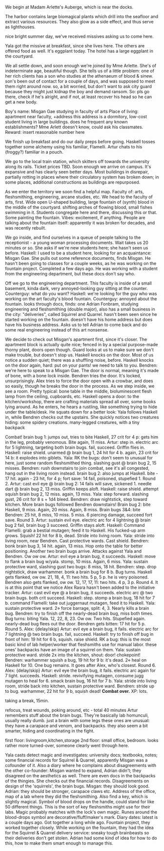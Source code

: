 We begin at Madam Arlette's Auberge, which is near the docks.

The harbor contains large biomagical plants which drill into the seafloor and extract various resources. They also glow as a side effect, and thus serve as lighthouses.

nice bright summer day, we've received missives asking us to come here.

Yala got the missive at breakfast, since she lives here. The others are offered food as well. It's eggplant today. The hotel has a large eggplant in the courtyard.

We all settle down, and soon enough we're joined by Mme Arlette. She's of indeterminate age, beautiful though. She tells us of a little problem: one of her rich clients has a son who studies at the athenaeum of blood & sinew. son's been out of contact for a couple of days, and was supposed to meet them right around now. so, a bit worried, but don't want to ask city guard because they might just kidnap the boy and demand ransom. So: pls go there, check if he's alright, and if not, at least recover his head so he can get a new body.

Boy's name: Misgan Gae
studying in faculty of arts
Place of living: apartment near faculty, +address
this address is a dormitory, low-cost student living in large buildings.
does he frequent any known establishments? Mme Arlett doesn't know, could ask his classmates.
Reward: insert reasonable number here

We finish up breakfast and do our daily preps before going.
Haskell tosses together some alchemy using his familiar, Flamelli.
Artur chats to his (froggy?) familiar in a pouch.

We go to the local train station, which skitters off towards the university along its rails. Ticket prices TBD. Soon enough we arrive on campus. It's expansive and has clearly seen better days. Most buildings in disrepair, partially rotting in places where their circulatory system has broken down; in some places, additional constructions as buildings are repurposed.

As we enter the territory we soon find a helpful map.
Faculty of: arts, fleshsmithing, engineering, arcane studies, etc.
We head to the faculty of arts, first.
Wide open U-shaped building, large fountain of (synth) blood in the middle of the courtyard. shifting arches of flowing blood, small fishes swimming in it. Students congregate here and there, discussing this or that. Some painting the fountain. Vibes: excitement, if anything. People are talking about the fountain itself: apparently it was broken for decades, and was recently rebuilt.

We go inside, and find ourselves in a queue of people talking to the receptionist - a young woman processing documents. Wait takes us 20 minutes or so. She asks if we're new students here; she hasn't seen us before.
Haskell: I used to be a student here, looking for an acquaintance: Misgan Gae.
She pulls out some reference documents, finds Misgan. He hasn't been going to classes for a couple weeks, as he was working on the fountain project. Completed a few days ago. He was working with a student from the engineering department, but these docs don't say who.

Off we go to the engineering department. This faculty is inside of a small basement, kinda dark, very annoyed-looking guy sitting at the counter.
Counterguy: what do you want?
Haskell: we're looking for the guy who was working on the art faculty's blood fountain.
Counterguy: annoyed about the fountain. looks through docs, finds: one Adrian Fonbram, studying engineering and fleshsmithing (double major), also has a small business in the city: "deliveries", called Squirrel and Quarrel. hasn't been seen since he started working on the fountain. doesn't have his home address but does have his business address. Asks us to tell Adrian to come back and do some real engineering instead of this art nonsense.

We decide to check out Misgan's apartment first, since it's closer. The apartment block is actually quite nice; fenced in by a special purpose-made thorny plant, doors open though. Guard looks at us to make sure we don't make trouble, but doesn't stop us. Haskell knocks on the door. Most of us notice a sudden quiet; there was a shuffling noise, before.
Haskell knocks on the door again, hard: put on your pants! we need to talk to you.
Bendren: we're here to speak to a Misgan Gae.
The door is normal, meaning it's made of bone, with a bone lock inside.
Bendren tries the door. It's locked, unsurprisingly.
Alex tries to force the door open with a crowbar, and does so easily, though he breaks the door in the process.
As we step inside, we see a room. Pretty typical: bone table in the middle, bioluminescent flesh lamp from the ceiling, cupboards, etc.
Haskell opens a door: to the kitchen/workshop, there are crafting materials spread all over, some books lying around. As he enters, he hears a rustling, like something trying to hide under the table/desk. He squats down for a better look: 
Yala follows Haskell in, while Bendren checks out the upstairs. She quickly notices two creatures hiding: some spidery creations.
many-legged creatures, with a tiny backpack

Combat!
brain bug 1: jumps out, tries to bite Haskell, 27 crit for 4 p: gets him in the leg, probably venomous. Bite again, 11 miss.
Artur: step in. electric arc for 5 lightning, targeting both brain bugs. fail, succeed. Griffin flies in.
Haskell: raise shield. unarmed @ brain bug 1, 24 hit for 4 b. again, 23 crit for 14 b: it explodes into giblets.
Yala: RK the bugs: don't seem to unusual for here, just some random fleshsmithed thing. slashing gust @ brain bug 2, 15 misses.
Bendren: rush downstairs to join combat, see it's all congested, hang out in the living room instead.
brain bug 2: also jumps at Haskell. bite - 17 hit. again - 23 hit, for 4 p; fort save: 14 fail, poisoned, stupefied 1.
Round 2.
Artur: cast evil eye @ brain bug 2: 14 fails will save, sickened 1. needle dart @ brain bug 2, 13 miss. Griffin keeps aloft.
Haskell: raise shield. attempt squish brain bug 2, 12 miss. again, 13 miss.
Yala: step forward. slashing gust, 26 crit for 8 s + 1d4 bleed.
Bendren: draw nightstick, step toward kitchen.
More brain bugs followed Bendren downstairs!
Brain bug 2: bite Haskell, 9 miss. Again, 20 miss. Again, 8 miss.
Brain bugs 3&4: bite Bendren: 25 hit, 8 miss, 10 miss. 5 miss. 6 piercing damage, succeed fort save.
Round 3.
Artur: sustain evil eye. electric arc for 4 lightning @ brain bug 2 fail, brain bug 3 succeed. Griffin stays aloft.
Haskell: Command Flamelli: grab a bestial mutagen; feed it to Haskell. His fucked-up arm grows. Squish! 22 hit for 8 b, dead. Stride into living room.
Yala: stride into living room, near Bendren. Cast protective wards. Cast shield.
Bendren: bonk brain bug 3, 14 hit. again, 13 miss. Hop onto the table for better positioning.
Another two brain bugs arrive.
Attacks against Yala and Bendren. Ow ow ow.
Artur: evil eye a brain bug, it succeeds.
Haskell: move to flank a brain bug w/yala. stomp, 10 miss. Again, 6 miss.
Yala: sustain protective ward, slashing gust two bugs: 8 miss, 18 hit.
Bendren: step. drop nightstick, draw warhammer. bonk a brain bug for 8 b.
Bug turns. Haskell gets flanked, ow ow. 21, 18, 4, 11: two hits. 5 p, 5 p. he is very poisoned.
Bendren also gets flanked, ow ow. 12, 17, 17, 11: two hits. 4 p, 3 p.
Round 4.
It is at this point that we notice Alex Rasra hasn't been added to the initiative tracker.
Artur: cast evil eye @ a brain bug, it succeeds. electric arc @ two brain bugs. both crit succeed.
Haskell: step. stomp a brain bug, 18 hit for 7 b. command Flamelli: take out juggernaut mutagen, feed it to Haskell.
Yala: sustain protective ward. 2⋄ force barrage, split: 4, 3. Nearly kills a brain bug.
Bendren: try to finish off the nearly-dead brain bug, miss both times.
Bug turns: biting Yala. 12, 22, 8, 23. Ow ow. Two hits. Stupefied again.
nearly-dead bug flees out the door. Bendren gets bitten: 17 hit for 5 p. 
Round 5.
Alex: {delay/skip}
Artur: evil eye a brain bug, it fails. electric arc for 7 lightning @ two brain bugs. fail, succeed.
Haskell: try to finish off bug in front of him: 19 hit for 6 b, squish. raise shield. RK a bug: this is the most basic kind of lab helper/worker that fleshsmiths use for manual labor. these ones' backpacks have an image of a squirrel on them.
Yala: sustain protective ward. stride 2x into the kitchen, shout: door! chokepoint!
Bendren: warhammer squish a bug, 19 hit for 9 b: it's dead. 2⋄ heal on Haskell for 10.
One bug remains. It goes after Alex, who's closest.
Round 6.
Alex: {delay/skip}
Artur: evil eye the brain bug, it fails. electric arc again for 7 light. succeeds.
Haskell: stride. revivifying mutagen, consume jugg mutagen to heal for 6. smack brain bug, 16 hit for 7 b.
Yala: stride into living room, stride back into kitchen, sustain protective ward.
Bendren: stride up to bug. warhammer, 22 hit for 9 b, squish dead!
**Combat over.**
XP: lots.

taking a break, 15min.

refocus, treat wounds, poking around, etc - total 40 minutes
Artur remembers stuff about the brain bugs. They're basically lab homunculi, usually really dumb. just a brain with some legs 
these ones are unusual: they have a carapace and venom, and backpacks. they also seem a bit smarter, hiding and coordinating in the fight.

first floor: livingroom,kitchen,storage
2nd floor: small office, bedroom. looks rather more turned-over, someone clearly went through here.

Yala casts detect magic and investigates: university docs; textbooks, notes; some financial records for Squirrel & Quarrel, apparently Misgan was a cofounder of it. Also a diary where he complains about disagreements with the other co-founder: Misgan wanted to expand, Adrian didn't; they disagreed on the aesthetics as well. There are even docs in the backpacks of the thingies.
She checks out the financial records. Disagreements on design of the 'squirrels', the brain bugs. Misgan: they should look good. Adrian: they should be stronger, carapace claws etc. Address of the office, map of a lab where they did the fleshsmithing.
Also find a key, which is slightly magical. Symbol of blood drops on the handle, could stand for like 50 different things. This is the sort of key fleshsmiths might use for their labs. Magic probably matches with the lock's own magic. Runes around the blood-drops symbol are decorative/fluff/maker's mark.
Diary dates: latest is a couple days ago. Got together a long while ago. Fountain project, they worked together closely. While working on the fountain, they had the idea for the Squirrel & Quarrel delivery service: sneaky tough brainbeasts so their deliveries don't get stolen. Adrian had some kind of idea for how to do this, how to make them smart enough to manage this. 